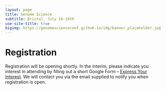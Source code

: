 ```yaml
---
layout: page
title: Genome Science
subtitle: Bristol, July 16-18th
use-site-title: true
bigimg: https://genomescienceconf.github.io/img/banner_placeholder.jpg
---
```


# Registration

Registration will be opening shortly. In the interim, please indicate you interest in attending by filling out a short Google Form – [Express Your Interest](https://docs.google.com/forms/d/e/1FAIpQLSe27sq9AEDcFMqv2QL_c-kgK3RLTV8Tbr4u_6EiEVmT-WGPMA/viewform?usp=sf_link). We will contact you via the email supplied to notify you when registration is open.     


